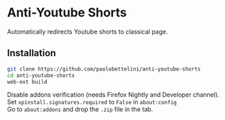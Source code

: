 # Anti-Youtube Shorts

Automatically redirects Youtube shorts to classical page.

## Installation

```bash
git clone https://github.com/paolobettelini/anti-youtube-shorts
cd anti-youtube-shorts
web-ext build
```
Disable addons verification (needs Firefox Nightly and Developer channel).
<br>
Set `xpinstall.signatures.required` to `False` in `about:config`
<br>
Go to `about:addons` and drop the `.zip` file in the tab.
